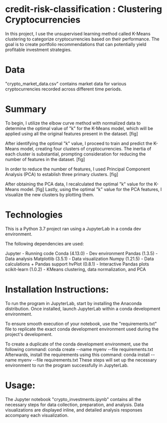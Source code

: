 # credit-risk-classification : Clustering Cryptocurrencies
In this project, I use the unsupervised learning method called K-Means clustering to categorize cryptocurrencies based on their performance. The goal is to create portfolio recommendations that can potentially yield profitable investment strategies.

# Data
"crypto_market_data.csv" contains market data for various cryptocurrencies recorded across different time periods.

# Summary
To begin, I utilize the elbow curve method with normalized data to determine the optimal value of "k" for the K-Means model, which will be applied using all the original features present in the dataset.
[fig]

After identifying the optimal "k" value, I proceed to train and predict the K-Means model, creating four clusters of cryptocurrencies. The inertia of each cluster is substantial, prompting consideration for reducing the number of features in the dataset.
[fig]

In order to reduce the number of features, I used Principal Component Analysis (PCA) to establish three primary clusters.
[fig]

After obtaining the PCA data, I recalculated the optimal "k" value for the K-Means model.
[fig]
Lastly, using the optimal "k" value for the PCA features, I visualize the new clusters by plotting them.

# Technologies
This is a Python 3.7 project ran using a JupyterLab in a conda dev environment.

The following dependencies are used:

Jupyter - Running code
Conda (4.13.0) - Dev environment
Pandas (1.3.5) - Data analysis
Matplotlib (3.5.1) - Data visualization
Numpy (1.21.5) - Data calculations + Pandas support
hvPlot (0.8.1) - Interactive Pandas plots
scikit-learn (1.0.2) - KMeans clustering, data normalization, and PCA

# Installation Instructions:
To run the program in JupyterLab, start by installing the Anaconda distribution. Once installed, launch JupyterLab within a conda development environment.

To ensure smooth execution of your notebook, use the "requirements.txt" file to replicate the exact conda development environment used during the project's development.

To create a duplicate of the conda development environment, use the following command:
    conda create --name myenv --file requirements.txt
Afterwards, install the requirements using this command:
    conda install --name myenv --file requirements.txt
These steps will set up the necessary environment to run the program successfully in JupyterLab.

# Usage:
The Jupyter notebook "crypto_investments.ipynb" contains all the necessary steps for data collection, preparation, and analysis. Data visualizations are displayed inline, and detailed analysis responses accompany each visualization.
